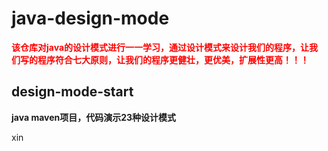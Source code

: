 # java-design-mode

**<font color=red>该仓库对java的设计模式进行一一学习，通过设计模式来设计我们的程序，让我们写的程序符合七大原则，让我们的程序更健壮，更优美，扩展性更高！！！</font>**


## design-mode-start
**java maven项目，代码演示23种设计模式**



xin